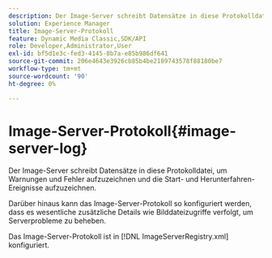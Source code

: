 ```yaml
---
description: Der Image-Server schreibt Datensätze in diese Protokolldatei, um Warnungen und Fehler aufzuzeichnen und die Start- und Herunterfahren-Ereignisse aufzuzeichnen.
solution: Experience Manager
title: Image-Server-Protokoll
feature: Dynamic Media Classic,SDK/API
role: Developer,Administrator,User
exl-id: bf5d1e3c-fed3-4145-8b7a-e85b986df641
source-git-commit: 206e4643e3926cb85b4be2189743578f88180be7
workflow-type: tm+mt
source-wordcount: '90'
ht-degree: 0%

---
```


# Image-Server-Protokoll{#image-server-log}

Der Image-Server schreibt Datensätze in diese Protokolldatei, um Warnungen und Fehler aufzuzeichnen und die Start- und Herunterfahren-Ereignisse aufzuzeichnen.

Darüber hinaus kann das Image-Server-Protokoll so konfiguriert werden, dass es wesentliche zusätzliche Details wie Bilddateizugriffe verfolgt, um Serverprobleme zu beheben.

Das Image-Server-Protokoll ist in [!DNL ImageServerRegistry.xml] konfiguriert.
